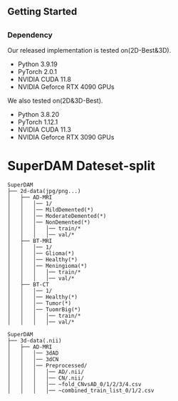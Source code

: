 ## Getting Started
## 
### Dependency
Our released implementation is tested on(2D-Best&3D).
+ Python 3.9.19 
+ PyTorch 2.0.1
+ NVIDIA CUDA 11.8
+ NVIDIA Geforce RTX 4090 GPUs

We also tested on(2D&3D-Best).
+ Python 3.8.20 
+ PyTorch 1.12.1
+ NVIDIA CUDA 11.3
+ NVIDIA Geforce RTX 3090 GPUs
# SuperDAM Dateset-split
```
SuperDAM
├── 2d-data(jpg/png...)
│   ├── AD-MRI
│   │   │── 1/
│   │   │── MildDemented(*)
│   │   │── ModerateDemented(*)
│   │   │── NonDemented(*)
│   │   │   │── train/*
│   │   │   │── val/*
│   ├── BT-MRI
│   │   │── 1/
│   │   │── Glioma(*)
│   │   │── Healthy(*)
│   │   │── Meningioma(*)
│   │   │   │── train/*
│   │   │   │── val/*
│   ├── BT-CT
│   │   │── 1/
│   │   │── Healthy(*)
│   │   │── Tumor(*)
│   │   │── TuomrBig(*)
│   │   │   │── train/*
│   │   │   │── val/*
```

```
SuperDAM
├── 3d-data(.nii)
│   ├── AD-MRI
│   │   │── 3dAD
│   │   │── 3dCN
│   │   │── Preprocessed/
│   │   │   │── AD/.nii/
│   │   │   │── CN/.nii/
│   │   │   │── ~fold_CNvsAD_0/1/2/3/4.csv
│   │   │   │── ~combined_train_list_0/1/2.csv
```
